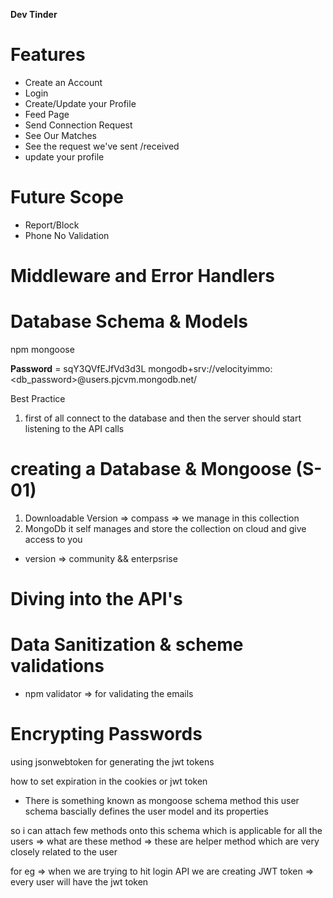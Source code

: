 **Dev Tinder**

# Features
- Create an Account
- Login
- Create/Update your Profile
- Feed Page
- Send Connection Request 
- See Our Matches
- See the request we've sent /received
- update your profile

# Future Scope 
+ Report/Block
+ Phone No Validation



# Middleware and Error Handlers




# Database Schema & Models
npm mongoose

**Password** = sqY3QVfEJfVd3d3L
mongodb+srv://velocityimmo:<db_password>@users.pjcvm.mongodb.net/

Best Practice 
1. first of all connect to the database and then the server should start listening to the API calls




# creating a Database & Mongoose (S-01)
1. Downloadable Version => compass => we manage in this collection
2. MongoDb it self manages and store the collection on cloud and give access to you

* version => community &&  enterpsrise



# Diving into the API's




# Data Sanitization & scheme validations
- npm validator => for validating the emails 


# Encrypting Passwords


using jsonwebtoken for generating the jwt tokens

how to set expiration in the cookies or jwt token 

* There is something known as mongoose schema method 
this user schema bascially defines the user model and its properties

so i can attach few methods onto this schema which is applicable for all the users => what are these method => these are helper method which are very closely related to the user 

for eg => when we are trying to hit login API we are creating JWT token => every user will have the jwt token 
